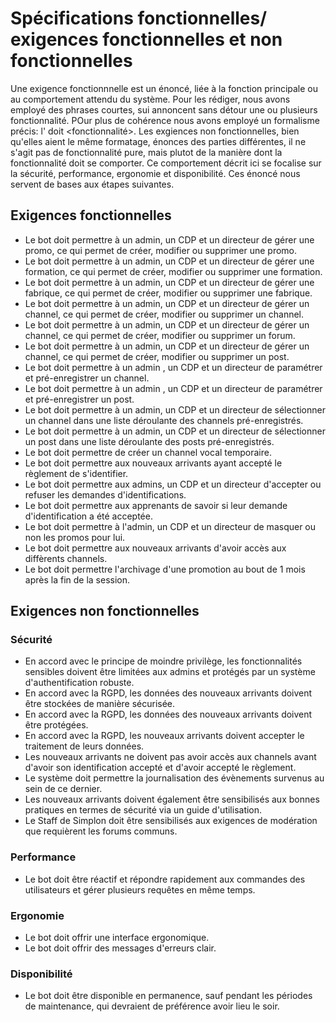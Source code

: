 # Spécifications fonctionnelles/ exigences fonctionnelles et non fonctionnelles

Une exigence fonctionnnelle est un énoncé, liée à la fonction principale ou au comportement attendu du système. Pour les rédiger, nous avons employé des phrases courtes, sui annoncent sans détour une ou plusieurs fonctionnalité. POur plus de cohérence nous avons employé un formalisme précis: l'<objet> doit <verbe a linfinitif><fonctionnalité>.
Les exgiences non fonctionnelles, bien qu'elles aient le même formatage, énonces des parties différentes, il ne s'agit pas de fonctionnalité pure, mais plutot de la manière dont la fonctionnalité doit se comporter. Ce comportement décrit ici se focalise sur la sécurité, performance, ergonomie et disponibilité.
Ces énoncé nous servent de bases aux étapes suivantes.

## Exigences fonctionnelles

- Le bot doit permettre à un admin, un CDP et un directeur de gérer une promo, ce qui permet de créer, modifier ou supprimer une promo.
- Le bot doit permettre à un admin, un CDP et un directeur de gérer une formation, ce qui permet de créer, modifier ou supprimer une formation.
- Le bot doit permettre à un admin, un CDP et un directeur de gérer une fabrique, ce qui permet de créer, modifier ou supprimer une fabrique.
- Le bot doit permettre à un admin, un CDP et un directeur de gérer un channel, ce qui permet de créer, modifier ou supprimer un channel.
- Le bot doit permettre à un admin, un CDP et un directeur de gérer un channel, ce qui permet de créer, modifier ou supprimer un forum.
- Le bot doit permettre à un admin, un CDP et un directeur de gérer un channel, ce qui permet de créer, modifier ou supprimer un post.
- Le bot doit permettre à un admin , un CDP et un directeur de paramétrer et pré-enregistrer un channel.
- Le bot doit permettre à un admin , un CDP et un directeur de paramétrer et pré-enregistrer un post.
- Le bot doit permettre à un admin, un CDP et un directeur de sélectionner un channel dans une liste déroulante des channels pré-enregistrés.
- Le bot doit permettre à un admin, un CDP et un directeur de sélectionner un post dans une liste déroulante des posts pré-enregistrés.
- Le bot doit permettre de créer un channel vocal temporaire.
- Le bot doit permettre aux nouveaux arrivants ayant accepté le règlement de s'identifier.
- Le bot doit permettre aux admins, un CDP et un directeur d'accepter ou refuser les demandes d'identifications.
- Le bot doit permettre aux apprenants de savoir si leur demande d'identification a été acceptée.
- Le bot doit permettre à l'admin, un CDP et un directeur de masquer ou non les promos pour lui.
- Le bot doit permettre aux nouveaux arrivants d'avoir accès aux diffèrents channels.
- Le bot doit permettre l'archivage d'une promotion au bout de 1 mois après la fin de la session.

## Exigences non fonctionnelles

### Sécurité

- En accord avec le principe de moindre privilège, les fonctionnalités sensibles doivent être limitées aux admins et protégés par un système d'authentification robuste.
- En accord avec la RGPD, les données des nouveaux arrivants doivent être stockées de manière sécurisée.
- En accord avec la RGPD, les données des nouveaux arrivants doivent être protégées.
- En accord avec la RGPD, les nouveaux arrivants doivent accepter le traitement de leurs données.
- Les nouveaux arrivants ne doivent pas avoir accès aux channels avant d'avoir son identification accepté et d'avoir accepté le règlement.
- Le système doit permettre la journalisation des évènements survenus au sein de ce dernier.
- Les nouveaux arrivants doivent également être sensibilisés aux bonnes pratiques en termes de sécurité via un guide d'utilisation.
- Le Staff de Simplon doit être sensibilisés aux exigences de modération que requièrent les forums communs.

### Performance

- Le bot doit être réactif et répondre rapidement  aux commandes des utilisateurs et gérer plusieurs requêtes en même temps.

### Ergonomie

- Le bot doit offrir une interface ergonomique. 
- Le bot doit offrir des messages d'erreurs clair.

### Disponibilité

- Le bot doit être disponible en permanence, sauf pendant les périodes de maintenance, qui devraient de préférence avoir lieu le soir.

